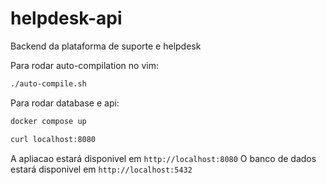 # helpdesk-api
Backend da plataforma de suporte e helpdesk

Para rodar auto-compilation no vim:
```sh
./auto-compile.sh
```

Para rodar database e api:
```sh
docker compose up

curl localhost:8080
```

A apliacao estará disponivel em `http://localhost:8080`
O banco de dados estará disponivel em `http://localhost:5432`
